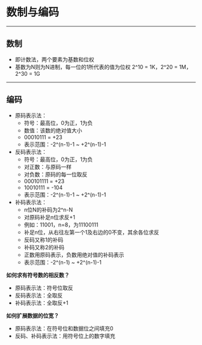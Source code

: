 # 数制与编码
***
## 数制
* 即计数法，两个要素为基数和位权
* 基数为N则为N进制，每一位的1所代表的值为位权
2^10 = 1K，2^20 = 1M，2^30 = 1G
***
## 编码
* 原码表示法：
  * 符号：最高位，0为正，1为负
  * 数值：该数的绝对值大小
  * 00010111 = +23
  * 表示范围：-2^(n-1)-1 ~ +2^(n-1)-1
* 反码表示法：
  * 符号：最高位，0为正，1为负
  * 对正数：与原码一样
  * 对负数：原码的每一位取反
  * 000101111 = +23
  * 10010111 = -104
  * 表示范围：-2^(n-1)-1 ~ +2^(n-1)-1
* 补码表示法：
  * n位N的补码为2^n-N
  * 对原码补足n位求反+1
  * 例如：11001，n=8，为11100111
  * 补足n位，从右往左第一个1及右边的0不变，其余各位求反
  * 反码又称1的补码
  * 补码又称2的补码
  * 正数用原码表示，负数用绝对值的补码表示
  * 表示范围：-2^(n-1) ~ +2^(n-1)-1

**如何求有符号数的相反数？**
* 原码表示法：符号位取反
* 反码表示法：全取反
* 补码表示法：全取反+1
  
**如何扩展数据的位宽？**
* 原码表示法：在符号位和数据位之间填充0
* 反码、补码表示法：用符号位上的数字填充
